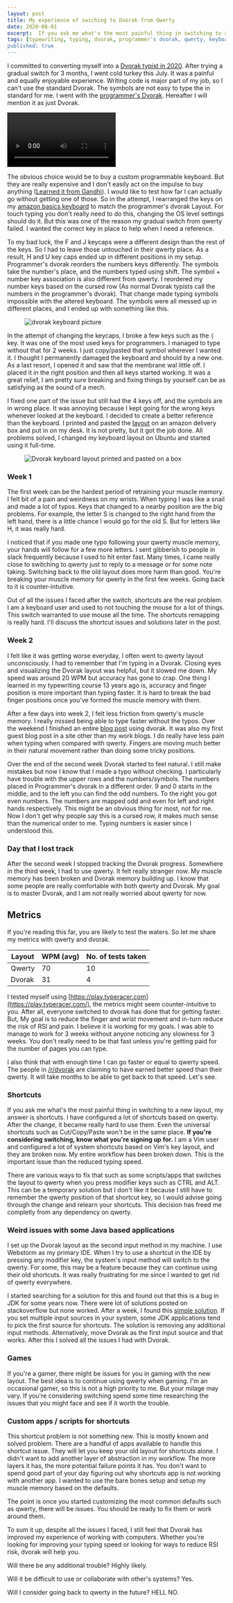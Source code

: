 ```yaml
---
layout: post
title: My experience of swiching to Dvorak from Qwerty
date: 2020-08-01
excerpt:  If you ask me what's the most painful thing in switching to a new layout, my answer is shortcuts. I have configured a lot of shortcuts based on qwerty. After the change, it became really hard to use them. Even the universal shortcuts such as Cut/Copy/Paste won't be in the same place.
tags: [typewriting, typing, dvorak, programmer's dvorak, qwerty, keyboard, rsi]
published: true
---
```


I committed to converting myself into a [Dvorak typist in 2020](https://vignesh.pro/qwerty-to-dvorak/). After trying a gradual switch for 3 months, I went cold turkey this July. It was a painful and equally enjoyable experience. Writing code is major part of my job, so I can't use the standard Dvorak. The symbols are not easy to type the in standard for me. I went with the [programmer's Dvorak](https://www.kaufmann.no/roland/dvorak/). Hereafter I will mention it as just Dvorak.

<video controls width="250">

    <source src="/assets/img/posts/qwerty-to-dvorak-2/simply.webm"
            type="video/webm">

    <source src="/assets/img/posts/qwerty-to-dvorak-2/simply.mp4"
            type="video/mp4">

    Sorry, your browser doesn't support embedded videos.
</video>

The obvious choice would be to buy a custom programmable keyboard. But they are really expensive and I don't easily act on the impulse to buy anything ([Learned it from Gandhi](https://viewthroughmywindow.com/the-minimalist-gandhi/)). I would like to test how far I can actually go without getting one of those. So in the attempt, I rearranged the keys on my [amazon basics keyboard](https://amzn.to/3jGzD02) to match the programmer's dvorak Layout. For touch typing you don't really need to do this, changing the OS level settings should do it. But this was one of the reason my gradual switch from qwerty failed. I wanted the correct key in place to help when I need a reference.

To my bad luck, the F and J keycaps were a different design than the rest of the keys. So I had to leave those untouched in their qwerty place. As a result, H and U key caps ended up in different positions in my setup. Programmer's dvorak reorders the numbers keys differently. The symbols take the number's place, and the numbers typed using shift. The symbol + number key association is also different from qwerty. I reordered my number keys based on the cursed row (As normal Dvorak typists call the numbers in the programmer's dvorak). That change made typing symbols impossible with the altered keyboard. The symbols were all messed up in different places, and I ended up with something like this.

<figure>
	<img alt="dvorak keyboard picture" src="/assets/img/posts/qwerty-to-dvorak-2/keyboard.jpeg">
</figure>

In the attempt of changing the keycaps, I broke a few keys such as the `{` key. It was one of the most used keys for programmers. I managed to type without that for 2 weeks. I just copy/pasted that symbol wherever I wanted it. I thought I permanently damaged the keyboard and should by a new one. As a last resort, I opened it and saw that the membrane wal little off. I placed it in the right position and then all keys started working. It was a great relief, I am pretty sure breaking and fixing things by yourself can be as satisfying as the sound of a mech.

I fixed one part of the issue but still had the 4 keys off, and the symbols are in wrong place. It was annoying because I kept going for the wrong keys whenever looked at the keyboard. I decided to create a better reference than the keyboard. I printed and pasted the [layout](https://www.kaufmann.no/roland/dvorak/) on an amazon delivery box and put in on my desk. It is not pretty, but it got the job done. All problems solved, I changed my keyboard layout on Ubuntu and started using it full-time.

<figure>
	<img alt="Dvorak keyboard layout printed and pasted on a box" src="/assets/img/posts/qwerty-to-dvorak-2/reference.jpeg">
</figure>

### Week 1

The first week can be the hardest period of retraining your muscle memory. I felt bit of a pain and weirdness on my wrists. When typing I was like a snail and made a lot of typos. Keys that changed to a nearby position are the big problems. For example, the letter S is changed to the right hand from the left hand, there is a little chance I would go for the old S. But for letters like H, it was really hard.

I noticed that if you made one typo following your qwerty muscle memory, your hands will follow for a few more letters. I sent gibberish to people in slack frequently because I used to hit enter fast. Many times, I came really close to switching to qwerty just to reply to a message or for some note taking. Switching back to the old layout does more harm than good. You're breaking your muscle memory for qwerty in the first few weeks. Going back to it is counter-intuitive.

Out of all the issues I faced after the switch, shortcuts are the real problem. I am a keyboard user and used to not touching the mouse for a lot of things. This switch warranted to use mouse all the time. The shortcuts remapping is really hard. I'll discuss the shortcut issues and solutions later in the post.

### Week 2

I felt like it was getting worse everyday, I often went to qwerty layout unconsciously. I had to remember that I'm typing in a Dvorak. Closing eyes and visualizing the Dvorak layout was helpful, but it slowed me down. My speed was around 20 WPM but accuracy has gone to crap. One thing I learned in my typewriting course 13 years ago is, accuracy and finger position is more important than typing faster. It is hard to break the bad finger positions once you've formed the muscle memory with them.

After a few days into week 2, I felt less friction from qwerty's muscle memory. I really missed being able to type faster without the typos. Over the weekend I finished an entire [blog post](https://errorsshouldneverpasssilently.com/5-mistakes-i-made-as-a-beginner-with-angular-js/) using dvorak. It was also my first guest blog post in a site other than my work blogs. I do really have less pain when typing when compared with qwerty. Fingers are moving much better in their natural movement rather than doing some tricky positions.

Over the end of the second week Dvorak started to feel natural. I still make mistakes but now I know that I made a typo without checking. I particularly have trouble with the upper rows and the numbers/symbols. The numbers placed in Programmer's dvorak in a different order. 9 and 0 starts in the middle, and to the left you can find the odd numbers. To the right you got even numbers. The numbers are mapped odd and even for left and right hands respectively. This might be an obvious thing for most, not for me. Now I don't get why people say this is a cursed row, it makes much sense than the numerical order to me. Typing numbers is easier since I understood this.

### Day that I lost track

After the second week I stopped tracking the Dvorak progress. Somewhere in the third week, I had to use qwerty. It felt really stranger now. My muscle memory has been broken and Dvorak memory building up. I know that some people are really comfortable with both qwerty and Dvorak. My goal is to master Dvorak, and I am not really worried about qwerty for now.

## Metrics

If you're reading this far, you are likely to test the waters. So let me share my metrics with qwerty and dvorak.

| Layout | WPM (avg) | No. of tests taken |
|--------|-----------|--------------------|
| Qwerty |    70     |         10         |
| Dvorak |    31     |         4          |

I tested myself using [https://play.typeracer.com](https://play.typeracer.com/), the metrics might seem counter-intuitive to you. After all, everyone switched to dvorak has done that for getting faster. But, My goal is to reduce the finger and wrist movement and in-turn reduce the risk of RSI and pain. I believe it is working for my goals. I was able to manage to work for 3 weeks without anyone noticing any slowness for 3 weeks. You don't really need to be that fast unless you're getting paid for the number of pages you can type.

I also think that with enough time I can go faster or equal to qwerty speed. The people in [/r/dvorak](https://www.reddit.com/r/dvorak) are claiming to have earned better speed than their qwerty. It will take months to be able to get back to that speed. Let's see.

### Shortcuts

If you ask me what's the most painful thing in switching to a new layout, my answer is shortcuts. I have configured a lot of shortcuts based on qwerty. After the change, it became really hard to use them. Even the universal shortcuts such as Cut/Copy/Paste won't be in the same place. **If you're considering switching, know what you're signing up for.** I am a Vim user and configured a lot of system shortcuts based on Vim's key layout, and they are broken now. My entire workflow has been broken down. This is the important issue than the reduced typing speed.

There are various ways to fix that such as some scripts/apps that switches the layout to qwerty when you press modifier keys such as CTRL and ALT. This can be a temporary solution but I don't like it because I still have to remember the qwerty position of that shortcut key, so I would advise going through the change and relearn your shortcuts. This decision has freed me completly from any dependency on qwerty.

### Weird issues with some Java based applications

I set up the Dvorak layout as the second input method in my machine. I use Webstorm as my primary IDE. When I try to use a shortcut in the IDE by pressing any modifier key, the system's input method will switch to the qwerty. For some, this may be a feature because they can continue using their old shortcuts. It was really frustrating for me since I wanted to get rid of qwerty everywhere.

I started searching for a solution for this and found out that this is a bug in JDK for some years now. There were lot of solutions posted on stackoverflow but none worked. After a week, I found this [simple solution](https://stackoverflow.com/a/40152268/3098872). If you set multiple input sources in your system, some JDK applications tend to pick the first source for shortcuts. The solution is removing any additional input methods. Alternatively, move Dvorak as the first input source and that works. After this I solved all the issues I had with Dvorak.

### Games

If you're a gamer, there might be issues for you in gaming with the new layout. The best idea is to continue using qwerty when gaming. I'm an occasional gamer, so this is not a high priority to me. But your milage may vary. If you're considering switching spend some time researching the issues that you might face and see if it worth the trouble.

### Custom apps / scripts for shortcuts

This shortcut problem is not something new. This is mostly known and solved problem.  There are a handful of apps available to handle this shortcut issue. They will let you keep your old layout for shortcuts alone. I didn't want to add another layer of abstraction in my workflow. The more layers it has, the more potential failure points it has. You don't want to spend good part of your day figuring out why shortcuts app is not working with another app. I wanted to use the bare bones setup and setup my muscle memory based on the defaults.

The point is once you started customizing the most common defaults such as qwerty, there will be issues. You should be ready to fix them or work around them.

To sum it up, despite all the issues I faced, I still feel that Dvorak has improved my experience of working with computers. Whether you're looking for improving your typing speed or looking for ways to reduce RSI risk, dvorak will help you.

Will there be any additional trouble?
Highly likely.

Will it be difficult to use or collaborate with other's systems?
Yes. 

Will I consider going back to qwerty in the future? HELL NO.
